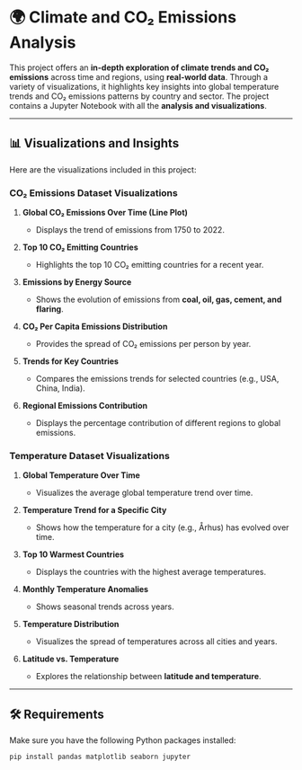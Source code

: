 # 🌍 Climate and CO₂ Emissions Analysis  

This project offers an **in-depth exploration of climate trends and CO₂ emissions** across time and regions, using **real-world data**. 
Through a variety of visualizations, it highlights key insights into global temperature trends and CO₂ emissions patterns by country and sector.
The project contains a Jupyter Notebook with all the **analysis and visualizations**.

---

## 📊 Visualizations and Insights  
Here are the visualizations included in this project:

### **CO₂ Emissions Dataset Visualizations**  
1. **Global CO₂ Emissions Over Time (Line Plot)**  
   - Displays the trend of emissions from 1750 to 2022.

2. **Top 10 CO₂ Emitting Countries**  
   - Highlights the top 10 CO₂ emitting countries for a recent year.

3. **Emissions by Energy Source**  
   - Shows the evolution of emissions from **coal, oil, gas, cement, and flaring**.

4. **CO₂ Per Capita Emissions Distribution**  
   - Provides the spread of CO₂ emissions per person by year.

5. **Trends for Key Countries**  
   - Compares the emissions trends for selected countries (e.g., USA, China, India).

6. **Regional Emissions Contribution**  
   - Displays the percentage contribution of different regions to global emissions.

### **Temperature Dataset Visualizations**  
1. **Global Temperature Over Time**  
   - Visualizes the average global temperature trend over time.

2. **Temperature Trend for a Specific City**  
   - Shows how the temperature for a city (e.g., Århus) has evolved over time.

3. **Top 10 Warmest Countries**  
   - Displays the countries with the highest average temperatures.

4. **Monthly Temperature Anomalies**  
   - Shows seasonal trends across years.

5. **Temperature Distribution**  
   - Visualizes the spread of temperatures across all cities and years.

6. **Latitude vs. Temperature**  
   - Explores the relationship between **latitude and temperature**.

---

## 🛠️ Requirements  
Make sure you have the following Python packages installed:

```bash
pip install pandas matplotlib seaborn jupyter
